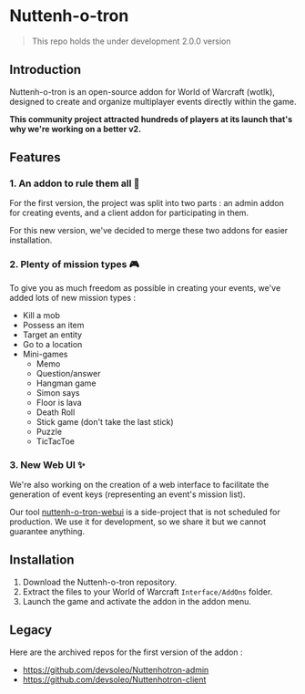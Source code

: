 # Nuttenh-o-tron
> This repo holds the under development 2.0.0 version

## Introduction
Nuttenh-o-tron is an open-source addon for World of Warcraft (wotlk), designed to create and organize multiplayer events directly within the game.

**This community project attracted hundreds of players at its launch that's why we're working on a better v2.**

## Features

### 1. An addon to rule them all 💍
For the first version, the project was split into two parts : an admin addon for creating events, and a client addon for participating in them.

For this new version, we've decided to merge these two addons for easier installation.

### 2. Plenty of mission types 🎮
To give you as much freedom as possible in creating your events, we've added lots of new mission types :
- Kill a mob
- Possess an item
- Target an entity
- Go to a location
- Mini-games
    - Memo
    - Question/answer
    - Hangman game
    - Simon says
    - Floor is lava
    - Death Roll
    - Stick game (don't take the last stick)
    - Puzzle
    - TicTacToe
 
### 3. New Web UI ✨
We're also working on the creation of a web interface to facilitate the generation of event keys (representing an event's mission list).

Our tool [nuttenh-o-tron-webui](https://github.com/devsoleo/nuttenh-o-tron-webui) is a side-project that is not scheduled for production. We use it for development, so we share it but we cannot guarantee anything.

## Installation
1. Download the Nuttenh-o-tron repository.
2. Extract the files to your World of Warcraft `Interface/AddOns` folder.
3. Launch the game and activate the addon in the addon menu.

## Legacy
Here are the archived repos for the first version of the addon :
- https://github.com/devsoleo/Nuttenhotron-admin
- https://github.com/devsoleo/Nuttenhotron-client
